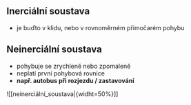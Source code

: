 ## Inerciální soustava
- je buďto v klidu, nebo v rovnoměrném přímočarém pohybu
## Neinerciální soustava
- pohybuje se zrychleně nebo zpomaleně
- neplatí první pohybová rovnice
- **např. autobus při rozjezdu / zastavování**

![[neinerciální_soustava|{widht=50%}]]
